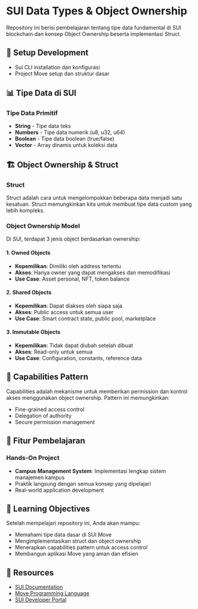 # SUI Data Types & Object Ownership

Repository ini berisi pembelajaran tentang tipe data fundamental di SUI blockchain dan konsep Object Ownership beserta implementasi Struct.

## 🔧 Setup Development
- Sui CLI installation dan konfigurasi
- Project Move setup dan struktur dasar

## 📊 Tipe Data di SUI

### Tipe Data Primitif
- **String** - Tipe data teks
- **Numbers** - Tipe data numerik (u8, u32, u64)
- **Boolean** - Tipe data boolean (true/false)
- **Vector** - Array dinamis untuk koleksi data

## 🏗️ Object Ownership & Struct

### Struct
Struct adalah cara untuk mengelompokkan beberapa data menjadi satu kesatuan. Struct memungkinkan kita untuk membuat tipe data custom yang lebih kompleks.

### Object Ownership Model
Di SUI, terdapat 3 jenis object berdasarkan ownership:

#### 1. Owned Objects
- **Kepemilikan**: Dimiliki oleh address tertentu
- **Akses**: Hanya owner yang dapat mengakses dan memodifikasi
- **Use Case**: Asset personal, NFT, token balance

#### 2. Shared Objects
- **Kepemilikan**: Dapat diakses oleh siapa saja
- **Akses**: Public access untuk semua user
- **Use Case**: Smart contract state, public pool, marketplace

#### 3. Immutable Objects
- **Kepemilikan**: Tidak dapat diubah setelah dibuat
- **Akses**: Read-only untuk semua
- **Use Case**: Configuration, constants, reference data

## 🔐 Capabilities Pattern

Capabilities adalah mekanisme untuk memberikan permission dan kontrol akses menggunakan object ownership. Pattern ini memungkinkan:
- Fine-grained access control
- Delegation of authority
- Secure permission management

## 🚀 Fitur Pembelajaran

### Hands-On Project
- **Campus Management System**: Implementasi lengkap sistem manajemen kampus
- Praktik langsung dengan semua konsep yang dipelajari
- Real-world application development


## 🎯 Learning Objectives

Setelah mempelajari repository ini, Anda akan mampu:
- Memahami tipe data dasar di SUI Move
- Mengimplementasikan struct dan object ownership
- Menerapkan capabilities pattern untuk access control
- Membangun aplikasi Move yang aman dan efisien

## 🔗 Resources

- [SUI Documentation](https://docs.sui.io/)
- [Move Programming Language](https://move-language.github.io/move/)
- [SUI Developer Portal](https://sui.io/developers)
